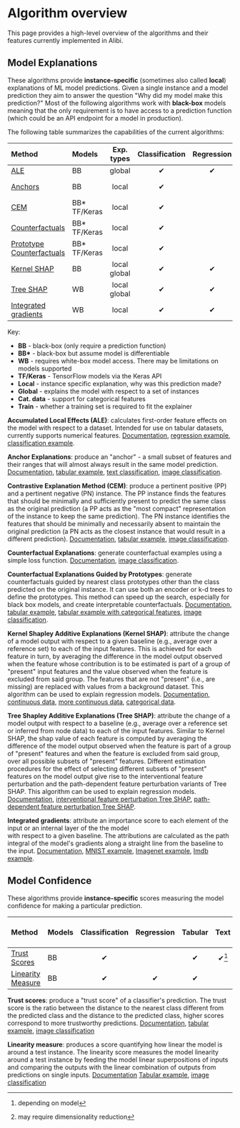 # Algorithm overview

This page provides a high-level overview of the algorithms and their features currently implemented
in Alibi.

## Model Explanations
These algorithms provide **instance-specific** (sometimes also called **local**) explanations of ML model
predictions. Given a single instance and a model prediction they aim to answer the question "Why did
my model make this prediction?" Most of the following algorithms work with **black-box** models meaning that the
only requirement is to have access to a prediction function (which could be an API endpoint for a model in production).

The following table summarizes the capabilities of the current algorithms:

|Method|Models|Exp. types|Classification|Regression|Tabular|Text|Image|Cat. data|Train|
|:---|:---|:---:|:---:|:---:|:---:|:---:|:---:|:---:|:---|
|[ALE](../methods/ALE.html)|BB|global|✔|✔|✔| | | |✔|
|[Anchors](../methods/Anchors.ipynb)|BB|local|✔||✔|✔|✔|✔|For Tabular|
|[CEM](../methods/CEM.ipynb)|BB* TF/Keras|local|✔| |✔| |✔| |Optional|
|[Counterfactuals](../methods/CF.ipynb)|BB* TF/Keras|local|✔| |✔| |✔| |No|
|[Prototype Counterfactuals](../methods/CFProto.ipynb)|BB* TF/Keras|local|✔| |✔| |✔|✔|Optional|
|[Kernel SHAP](../methods/KernelSHAP.ipynb)|BB|local  global|✔|✔|✔| | |✔|✔|
|[Tree SHAP](../methods/TreeSHAP.ipynb)|WB|local  global|✔|✔|✔| | |✔|Optional| 
|[Integrated gradients](../methods/IntegratedGradients.ipynb)|WB|local|✔|✔|✔|✔|✔|✔|Optional|


Key:
 - **BB** - black-box (only require a prediction function)
 - **BB\*** - black-box but assume model is differentiable
 - **WB** - requires white-box model access. There may be limitations on models supported
 - **TF/Keras** - TensorFlow models via the Keras API
 - **Local** - instance specific explanation, why was this prediction made?
 - **Global** - explains the model with respect to a set of instances
 - **Cat. data** - support for categorical features
 - **Train** - whether a training set is required to fit the explainer

**Accumulated Local Effects (ALE)**: calculates first-order feature effects on the model with
respect to a dataset. Intended for use on tabular datasets, currently supports numerical features.
[Documentation](../methods/ALE.ipynb), [regression example](../examples/ale_regression_boston.nblink),
[classification example](../examples/ale_classification.nblink).
 
**Anchor Explanations**: produce an "anchor" - a small subset of features and their ranges that will
almost always result in the same model prediction. [Documentation](../methods/Anchors.ipynb),
[tabular example](../examples/anchor_tabular_adult.nblink),
[text classification](../examples/anchor_text_movie.nblink),
[image classification](../examples/anchor_image_imagenet.nblink).

**Contrastive Explanation Method (CEM)**: produce a pertinent positive (PP) and a pertinent negative
(PN) instance. The PP instance finds the features that should be minimally and sufficiently present
to predict the same class as the original prediction (a PP acts as the "most compact" representation
of the instance to keep the same prediction). The PN instance identifies the features that should be
minimally and necessarily absent to maintain the original prediction (a PN acts as the closest
instance that would result in a different prediction). [Documentation](../methods/CEM.ipynb),
[tabular example](../examples/cem_iris.ipynb), [image classification](../examples/cem_mnist.ipynb).

**Counterfactual Explanations**: generate counterfactual examples using a simple loss function.
[Documentation](../methods/CF.ipynb), [image classification](../examples/cf_mnist.ipynb).

**Counterfactual Explanations Guided by Prototypes**: generate counterfactuals guided by nearest class
prototypes other than the class predicted on the original instance. It can use both an encoder or k-d trees
to define the prototypes. This method can speed up the search, especially for black box models, and create
interpretable counterfactuals. [Documentation](../methods/CFProto.ipynb),
[tabular example](../examples/cfproto_housing.nblink),
[tabular example with categorical features](../examples/cfproto_cat_adult_ohe.ipynb),
[image classification](../examples/cfproto_mnist.ipynb).

**Kernel Shapley Additive Explanations (Kernel SHAP)**: attribute the change of a model output with respect
to a given baseline (e.g., average over a reference set) to each of the input features. This is achieved for
each feature in turn, by averaging the difference in the model output observed when the feature whose contribution
is to be estimated is part of a group of "present" input features and the value observed when the feature is excluded
from said group. The features that are not "present" (i.e., are missing) are replaced with values from a background
dataset. This algorithm can be used to explain regression models. [Documentation](../methods/KernelSHAP.ipynb),
[continuous data](../examples/kernel_shap_wine_intro.ipynb),
[more continuous data](../examples/kernel_shap_wine_lr.ipynb),
[categorical data](../examples/kernel_shap_adult_lr.ipynb).

**Tree Shapley Additive Explanations (Tree SHAP)**: attribute the change of a model output with respect to a baseline
 (e.g., average over a reference set or inferred from node data) to each of the input features. Similar to Kernel SHAP,
 the shap value of each feature is computed by averaging the difference of the model output observed when the feature
 is part of a group of "present" features and when the feature is excluded from said group, over all possible subsets
 of "present" features. Different estimation procedures for the effect of selecting different subsets of "present"
 features on the model output give rise to the interventional feature perturbation and the path-dependent feature
 perturbation variants of Tree SHAP. This algorithm can be used to explain regression models.
 [Documentation](../methods/TreeSHAP.ipynb),
 [interventional feature perturbation Tree SHAP](../examples/interventional_tree_shap_adult_xgb.ipynb),
 [path-dependent feature perturbation Tree SHAP](../examples/path_dependent_tree_shap_adult_xgb.ipynb).


**Integrated gradients**: attribute an importance score to each element of the input or an internal layer of the the model  
with respect to a given baseline. The attributions are calculated as the path integral of the model's gradients along a 
straight line from the baseline to the input.
[Documentation](../methods/IntegratedGradients.ipynb),
[MNIST example](../examples/integrated_gradients_mnist.nblink),
[Imagenet example](../examples/integrated_gradients_imagenet.nblink),
[Imdb example](../examples/integrated_gradients_imdb.nblink).


## Model Confidence
These algorithms provide **instance-specific** scores measuring the model confidence for making a
particular prediction.

|Method|Models|Classification|Regression|Tabular|Text|Images|Categorical Features|Train set required|
|:---|:---|:---:|:---:|:---:|:---:|:---:|:---:|:---|
|[Trust Scores](../methods/TrustScores.ipynb)|BB|✔| |✔|✔[^1]|✔[^2]| |Yes|
|[Linearity Measure](../methods/LinearityMeasure.ipynb)|BB|✔|✔|✔| |✔| |Optional|

[^1]: depending on model
[^2]: may require dimensionality reduction

**Trust scores**: produce a "trust score" of a classifier's prediction. The trust score is the ratio
between the distance to the nearest class different from the predicted class and the distance to the
predicted class, higher scores correspond to more trustworthy predictions.
[Documentation](../methods/TrustScores.ipynb),
[tabular example](../examples/trustscore_iris.nblink),
[image classification](../examples/trustscore_mnist.nblink)

**Linearity measure**: produces a score quantifying how linear the model is around a test instance.
The linearity score measures the model linearity around a test instance by feeding the model linear
superpositions of inputs and comparing the outputs with the linear combination of outputs from
predictions on single inputs.
[Documentation](../methods/LinearityMeasure.ipynb)
[Tabular example](../examples/linearity_measure_iris.nblink),
[image classification](../examples/linearity_measure_fashion_mnist.nblink)
